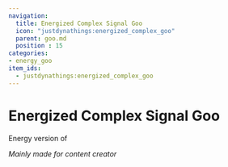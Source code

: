 ```yaml
---
navigation:
  title: Energized Complex Signal Goo
  icon: "justdynathings:energized_complex_goo"
  parent: goo.md
  position : 15
categories:
- energy_goo
item_ids:
  - justdynathings:energized_complex_goo
---
```


# Energized Complex Signal Goo

Energy version of <ItemLink id="justdynathings:complex_goo"/>

<BlockImage id="justdynathings:energized_complex_goo" scale="4.0"/>

*Mainly made for content creator*

<RecipeFor id="justdynathings:energized_complex_goo" />